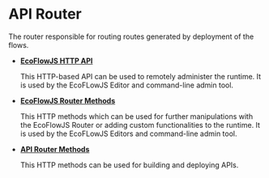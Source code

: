 # API Router

The router responsible for routing routes generated by deployment of the flows.

- [**EcoFlowJS HTTP API**](./ecoflow-http-apis)

  This HTTP-based API can be used to remotely administer the runtime. It is used by the EcoFLowJS Editor and command-line admin tool.

- [**EcoFlowJS Router Methods**](./ecoflow-router-methods)

  This HTTP methods which can be used for further manipulations with the EcoFlowJS Router or adding custom functionalities to the runtime. It is used by the EcoFLowJS Editors and command-line admin tool.

- [**API Router Methods**](./api-router-methods)

  This HTTP methods can be used for building and deploying APIs.
